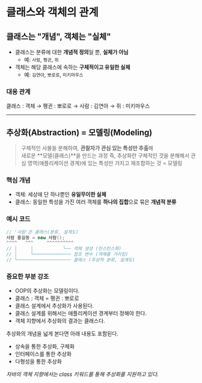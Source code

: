 # 클래스와 객체의 관계



## 클래스는 "개념", 객체는 "실체"
- 클래스는 분류에 대한 **개념적 정의**일 뿐, **실체가 아님**
  - 예: `사람`, `펭귄`, `쥐`
- 객체는 해당 클래스에 속하는 **구체적이고 유일한 실체**
  - 예: `김연아`, `뽀로로`, `미키마우스`
    

### 대응 관계
클래스 : 객체
→ 펭귄 : 뽀로로
→ 사람 : 김연아
→ 쥐 : 미키마우스



---



## 추상화(Abstraction) = 모델링(Modeling)

> 구체적인 사물을 분해하여, **관찰자가 관심 있는 특성만 추출**해  
> 새로운 **모델(클래스)**을 만드는 과정
> 즉, 추상화란 구체적인 것을 분해해서 관심 영역(애플리케이션 경계)에 있는 특성만 가지고 재조합하는 것 = 모델링

### 핵심 개념
- 객체: 세상에 단 하나뿐인 **유일무이한 실체**
- 클래스: 동일한 특성을 가진 여러 객체를 **하나의 집합**으로 묶은 **개념적 분류**


### 예시 코드
```java
// '사람'은 클래스(분류, 설계도)
사람 홍길동 = new 사람();
^^^^   ^^^     ^^^^^^^^^^
// │     │           └── 객체 생성 (인스턴스화)
// │     └────────────── 참조 변수 (객체를 가리킴)
// └──────────────────── 클래스 (추상적 분류, 설계도)

```

### 중요한 부분 강조
- OOP의 추상화는 모델링이다.
- 클래스 : 객체 = 펭귄 : 뽀로로
- 클래스 설계에서 추상화가 사용된다.
- 클래스 설계를 위해서는 애플리케이션 경계부터 정해야 한다.
- 객체 지향에서 추상화의 결과는 클래스다.

추상화의 개념을 넓게 본다면 아래 내용도 포함된다.
- 상속을 통한 추상화, 구체화
- 인터페이스를 통한 추상화
- 다형성을 통한 추상화

*자바의 객체 지향에서는 class 키워드를 통해 추상화를 지원하고 있다.*
